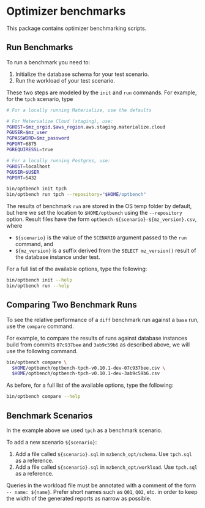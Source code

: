 # Optimizer benchmarks

This package contains optimizer benchmarking scripts.

## Run Benchmarks

To run a benchmark you need to:

1. Initialize the database schema for your test scenario.
1. Run the workload of your test scenario.

These two steps are modeled by the `init` and `run` commands.
For example, for the `tpch` scenario, type

```bash
# For a locally running Materialize, use the defaults

# For Materialize Cloud (staging), use:
PGHOST=$mz_orgid.$aws_region.aws.staging.materialize.cloud
PGUSER=$mz_user
PGPASSWORD=$mz_password
PGPORT=6875
PGREQUIRESSL=true

# For a locally running Postgres, use:
PGHOST=localhost
PGUSER=$USER
PGPORT=5432

bin/optbench init tpch
bin/optbench run tpch --repository="$HOME/optbench"
```

The results of benchmark `run` are stored in the OS temp folder by default, but here we set the location to `$HOME/optbench` using the `--repository` option.
Result files have the form `optbench-${scenario}-${mz_version}.csv`, where

- `${scenario}` is the value of the `SCENARIO` argument passed to the `run` command, and
- `${mz_version}` is a suffix derived from the `SELECT mz_version()` result of the database instance under test.

For a full list of the available options, type the following:

```bash
bin/optbench init --help
bin/optbench run --help
```

## Comparing Two Benchmark Runs

To see the relative performance of a `diff` benchmark run against a `base` run, use the `compare` command.

For example, to compare the results of runs against database instances build from commits `07c937bee` and `3ab9c59b6` as described above, we will use the following command.

```bash
bin/optbench compare \
  $HOME/optbench/optbench-tpch-v0.10.1-dev-07c937bee.csv \
  $HOME/optbench/optbench-tpch-v0.10.1-dev-3ab9c59b6.csv
```

As before, for a full list of the available options, type the following:

```bash
bin/optbench compare --help
```

## Benchmark Scenarios

In the example above we used `tpch` as a benchmark scenario.

To add a new scenario `${scenario}`:

1. Add a file called `${scenario}.sql` in `mzbench_opt/schema`. Use `tpch.sql` as a reference.
1. Add a file called `${scenario}.sql` in `mzbench_opt/workload`. Use `tpch.sql` as a reference.

Queries in the workload file must be annotated with a comment of the form `-- name: ${name}`.
Prefer short names such as `Q01`, `Q02`, etc. in order to keep the width of the generated reports as narrow as possible.
